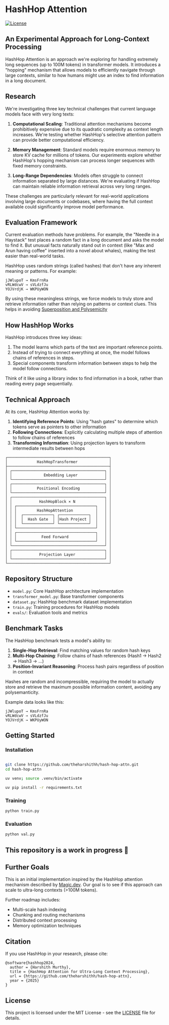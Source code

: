 # HashHop Attention

[![License](https://img.shields.io/badge/License-MIT-blue.svg)](https://opensource.org/licenses/MIT)

## An Experimental Approach for Long-Context Processing

HashHop Attention is an approach we're exploring for handling extremely long sequences (up to 100M tokens) in transformer models. It introduces a "hopping" mechanism that allows models to efficiently navigate through large contexts, similar to how humans might use an index to find information in a long document.

## Research 

We're investigating three key technical challenges that current language models face with very long texts:

1. **Computational Scaling**: Traditional attention mechanisms become prohibitively expensive due to its quadratic complexity as context length increases. We're testing whether HashHop's selective attention pattern can provide better computational efficiency.

2. **Memory Management**: Standard models require enormous memory to store KV cache for millions of tokens. Our experiments explore whether HashHop's hopping mechanism can process longer sequences with fixed memory constraints.

3. **Long-Range Dependencies**: Models often struggle to connect information separated by large distances. We're evaluating if HashHop can maintain reliable information retrieval across very long ranges.

These challenges are particularly relevant for real-world applications involving large documents or codebases, where having the full context available could significantly improve model performance.

## Evaluation Framework

Current evaluation methods have problems. For example, the "Needle in a Haystack" test places a random fact in a long document and asks the model to find it. But unusual facts naturally stand out in context (like "Max and Arun having coffee" inserted into a novel about whales), making the test easier than real-world tasks.

HashHop uses random strings (called hashes) that don't have any inherent meaning or patterns. For example:
```
jJWlupoT → KmsFrnRa
vRLWdcwV → sVLdzfJu
YOJVrdjK → WKPUyWON
```

By using these meaningless strings, we force models to truly store and retrieve information rather than relying on patterns or context clues. This helps in avoiding [Superposition and Polysemicity](https://transformer-circuits.pub/2022/toy_model/index.html#motivation)

## How HashHop Works

HashHop introduces three key ideas:

1. The model learns which parts of the text are important reference points.
2. Instead of trying to connect everything at once, the model follows chains of references in steps.
3. Special components transform information between steps to help the model follow connections.

Think of it like using a library index to find information in a book, rather than reading every page sequentially.

## Technical Approach

At its core, HashHop Attention works by:

1. **Identifying Reference Points**: Using "hash gates" to determine which tokens serve as pointers to other information
2. **Following Connections**: Explicitly calculating multiple steps of attention to follow chains of references
3. **Transforming Information**: Using projection layers to transform intermediate results between hops

```
┌─────────────────────────────────────────────┐
│             HashHopTransformer              │
├─────────────────────────────────────────────┤
│ ┌─────────────────────────────────────────┐ │
│ │              Embedding Layer            │ │
│ └─────────────────────────────────────────┘ │
│ ┌─────────────────────────────────────────┐ │
│ │           Positional Encoding           │ │
│ └─────────────────────────────────────────┘ │
│ ┌─────────────────────────────────────────┐ │
│ │            HashHopBlock × N             │ │
│ │ ┌───────────────────────────────────┐   │ │
│ │ │         HashHopAttention          │   │ │
│ │ │  ┌─────────────┐ ┌─────────────┐  │   │ │
│ │ │  │  Hash Gate  │ │Hash Project │  │   │ │
│ │ │  └─────────────┘ └─────────────┘  │   │ │
│ │ └───────────────────────────────────┘   │ │
│ │ ┌───────────────────────────────────┐   │ │
│ │ │           Feed Forward            │   │ │
│ │ └───────────────────────────────────┘   │ │
│ └─────────────────────────────────────────┘ │
│ ┌─────────────────────────────────────────┐ │
│ │            Projection Layer             │ │
│ └─────────────────────────────────────────┘ │
└─────────────────────────────────────────────┘
```

## Repository Structure

- `model.py`: Core HashHop architecture implementation
- `transformer_model.py`: Base transformer components
- `dataset.py`: HashHop benchmark dataset implementation
- `train.py`: Training procedures for HashHop models
- `evals/`: Evaluation tools and metrics

## Benchmark Tasks

The HashHop benchmark tests a model's ability to:

1. **Single-Hop Retrieval**: Find matching values for random hash keys
2. **Multi-Hop Chaining**: Follow chains of hash references (Hash1 → Hash2 → Hash3 → ...)
3. **Position-Invariant Reasoning**: Process hash pairs regardless of position in context

Hashes are random and incompressible, requiring the model to actually store and retrieve the maximum possible information content, avoiding any polysemanticity.

Example data looks like this:
```
jJWlupoT → KmsFrnRa
vRLWdcwV → sVLdzfJu
YOJVrdjK → WKPUyWON
```
## Getting Started

### Installation

```bash

git clone https://github.com/theharshithh/hash-hop-attn.git
cd hash-hop-attn

uv venv; source .venv/bin/activate

uv pip install -r requirements.txt
```

### Training

```bash
python train.py
```

### Evaluation

```bash
python val.py
```

## This repository is a work in progress 👷

## Further Goals

This is an initial implementation inspired by the HashHop attention mechanism described by [Magic.dev](https://magic.dev/blog/100m-token-context-windows). Our goal is to see if this approach can scale to ultra-long contexts (>100M tokens).

Further roadmap includes:
- Multi-scale hash indexing
- Chunking and routing mechanisms
- Distributed context processing
- Memory optimization techniques

## Citation

If you use HashHop in your research, please cite:

```
@software{hashhop2024,
  author = {Harshith Murthy},
  title = {HashHop Attention for Ultra-Long Context Processing},
  url = {https://github.com/theharshithh/hash-hop-attn},
  year = {2025}
}
```

## License

This project is licensed under the MIT License - see the [LICENSE](LICENSE) file for details.
